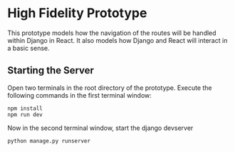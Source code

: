 # High Fidelity Prototype

This prototype models how the navigation of the routes will be handled within Django in React. It also models how Django and React will interact in a basic sense.

## Starting the Server

Open two terminals in the root directory of the prototype. Execute the following commands in the first terminal window:

    npm install
    npm run dev

Now in the second terminal window, start the django devserver

    python manage.py runserver